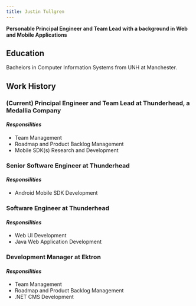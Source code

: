 ```yaml
---
title: Justin Tullgren
---
```


**Personable Principal Engineer and Team Lead with a background in Web and Mobile Applications**

## Education

Bachelors in Computer Information Systems from UNH at Manchester.

## Work History

### (Current) Principal Engineer and Team Lead at Thunderhead, a Medallia Company

#### _Responsilities_

* Team Management
* Roadmap and Product Backlog Management
* Mobile SDK(s) Research and Development

### Senior Software Engineer at Thunderhead

#### _Responsilities_

* Android Mobile SDK Development

### Software Engineer at Thunderhead

#### _Responsilities_

* Web UI Development
* Java Web Application Development

### Development Manager at Ektron

#### _Responsilities_

* Team Management
* Roadmap and Product Backlog Management
* .NET CMS Development
